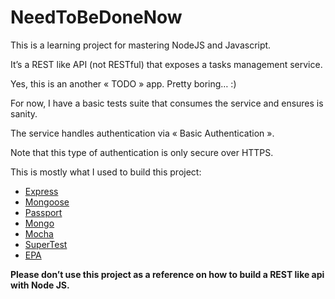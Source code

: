 # NeedToBeDoneNow

This is a learning project for mastering NodeJS and Javascript.

It’s a REST like API (not RESTful) that exposes a tasks management service.

Yes, this is an another « TODO » app. Pretty boring… :)

For now, I have a basic tests suite that consumes the service and ensures is sanity.

The service handles authentication via « Basic Authentication ».

Note that this type of authentication is only secure over HTTPS.

This is mostly what I used to build this project:
- [Express](http://expressjs.com/)
- [Mongoose](http://mongoosejs.com/)
- [Passport](http://passportjs.org/)
- [Mongo](http://www.mongodb.org/)
- [Mocha](http://mochajs.org/)
- [SuperTest](https://github.com/tj/supertest)
- [EPA](https://github.com/derickbailey/epa)

**Please don’t use this project as a reference on how to build a REST like api with Node JS.**



